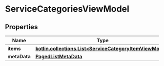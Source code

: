 
# ServiceCategoriesViewModel

## Properties
Name | Type | Description | Notes
------------ | ------------- | ------------- | -------------
**items** | [**kotlin.collections.List&lt;ServiceCategoryItemViewModel&gt;**](ServiceCategoryItemViewModel.md) |  |  [optional]
**metaData** | [**PagedListMetaData**](PagedListMetaData.md) |  |  [optional]



